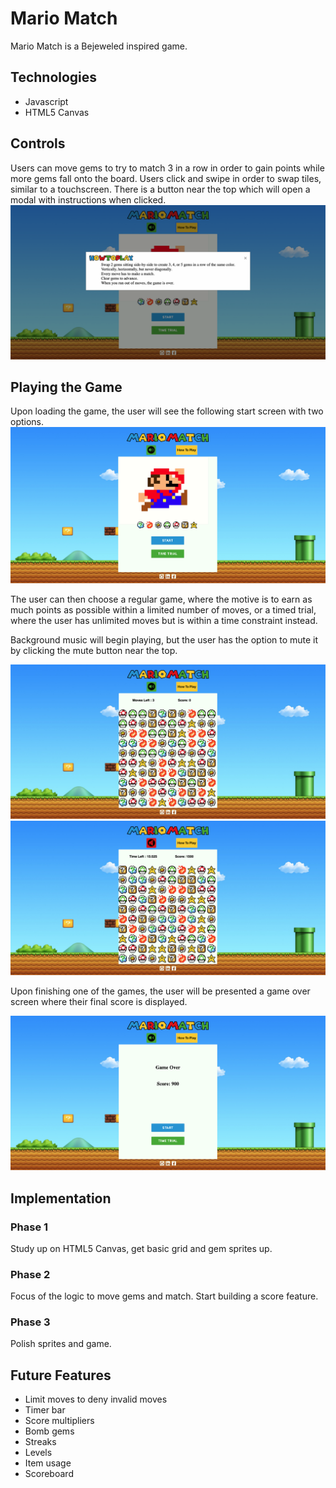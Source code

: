 # Mario Match

Mario Match is a Bejeweled inspired game.

## Technologies

* Javascript
* HTML5 Canvas

## Controls

Users can move gems to try to match 3 in a row in order to gain points while more gems fall onto the board.
Users click and swipe in order to swap tiles, similar to a touchscreen.
There is a button near the top which will open a modal with instructions when clicked. 
<img src="./assets/screenshots/howtoplaymodal.png"/>

## Playing the Game

Upon loading the game, the user will see the following start screen with two options.
<img src="./assets/screenshots/frontpage.png"/>

The user can then choose a regular game, where the motive is to earn as much points as possible within a limited number of moves, or a timed trial, where the user has unlimited moves but is within a time constraint instead.

Background music will begin playing, but the user has the option to mute it by clicking the mute button near the top.

<img src="./assets/screenshots/regulargame.png"/>

<img src="./assets/screenshots/scoretimetrial.png"/>

Upon finishing one of the games, the user will be presented a game over screen where their final score is displayed.

<img src="./assets/screenshots/gameover.png"/>

## Implementation

### Phase 1

Study up on HTML5 Canvas, get basic grid and gem sprites up.

### Phase 2

Focus of the logic to move gems and match. Start building a score feature. 

### Phase 3

Polish sprites and game. 

## Future Features

* Limit moves to deny invalid moves
* Timer bar
* Score multipliers
* Bomb gems
* Streaks
* Levels
* Item usage
* Scoreboard